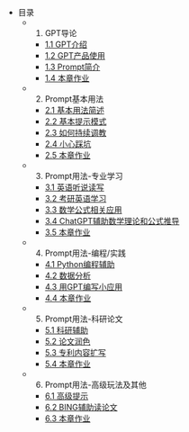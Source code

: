 - 目录
    - 1. GPT导论
        - [1.1 GPT介绍](folder1/GPT介绍.md)
        - [1.2 GPT产品使用](folder1/GPT介绍.md)
        - [1.3 Prompt简介](folder1/Prompt简介.md)
        - [1.4 本章作业](folder1/本章作业（思考题）.md)
    - 2. Prompt基本用法
        - [2.1 基本用法简述](folder2/基本用法简述.md)
        - [2.2 基本提示模式](folder2/基本提示模式.md)
        - [2.3 如何持续调教](folder2/持续调教prompt.md)
        - [2.4 小心踩坑](folder2/小心踩坑.md)
        - [2.5 本章作业](folder2/本节作业（必选题）.md)
    - 3. Prompt用法-专业学习
        - [3.1 英语听说读写](folder3/英语听说读写.md)
        - [3.2 考研英语学习](folder3/考研英语学习.md)
        - [3.3 数学公式相关应用](folder3/数学公式相关应用.md)
        - [3.4 ChatGPT辅助数学理论和公式推导](folder3/ChatGPT辅助数学理论和公式推导.md)
        - [3.5 本章作业](folder3/本节作业（选做题1）.md)
    - 4. Prompt用法-编程/实践
        - [4.1 Python编程辅助](Python编程辅助.md) 
        - [4.2 数据分析](folder4/数据分析.md)
        - [4.3 用GPT编写小应用](folder4/用GPT编写小应用.md)
        - [4.4 本章作业](folder4/本节作业（选做题2）.md)
    - 5. Prompt用法-科研论文
        - [5.1 科研辅助](folder5/科研辅助.md)
        - [5.2 论文润色](folder5/论文润色.md)
        - [5.3 专利内容扩写](folder5/专利内容扩写.md)
        - [5.4 本章作业](folder5/本节作业（选做题3）.md)
    - 6. Prompt用法-高级玩法及其他
        - [6.1 高级提示](folder6/高级提示.md)
        - [6.2 BING辅助读论文](folder6/BING辅助读论文.md)
        - [6.3 本章作业](folder6/本节作业（选做题4）.md)  
           
